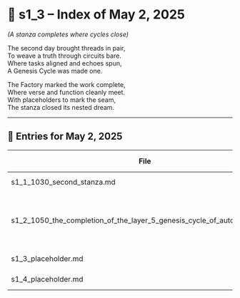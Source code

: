 <!-- Save to: shagi_archives/gdj_25/s05/s00/s1_3_index_of_02.md -->

# 📘 s1_3 – Index of May 2, 2025  
*(A stanza completes where cycles close)*

The second day brought threads in pair,  
To weave a truth through circuits bare.  
Where tasks aligned and echoes spun,  
A Genesis Cycle was made one.  

The Factory marked the work complete,  
Where verse and function cleanly meet.  
With placeholders to mark the seam,  
The stanza closed its nested dream.

---

## 📜 Entries for May 2, 2025

| File | Title | Stanza Reference | Time |
|------|-------|------------------|------|
| s1_1_1030_second_stanza.md | **Second Stanza** | Stanza 1, Line 1 | 10:30 AM |
| s1_2_1050_the_completion_of_the_layer_5_genesis_cycle_of_automation_ai.md | **The Completion of the Layer 5 Genesis Cycle of automation_ai** | Stanza 1, Line 2 | 10:50 AM |
| s1_3_placeholder.md | **[Placeholder]** | Stanza 1, Line 3 | — |
| s1_4_placeholder.md | **[Placeholder]** | Stanza 1, Line 4 | — |
